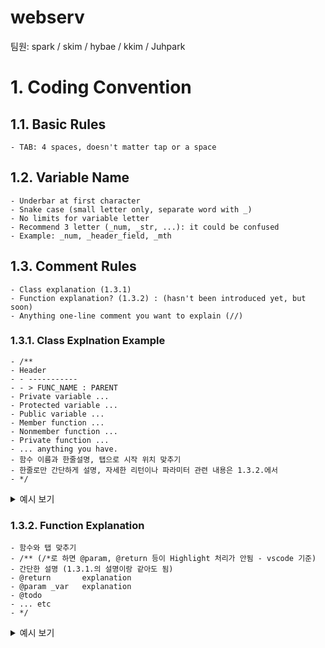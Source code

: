 # webserv
팀원: spark / skim / hybae / kkim / Juhpark

# 1. Coding Convention
## 1.1. Basic Rules
```
- TAB: 4 spaces, doesn't matter tap or a space
```

## 1.2. Variable Name
```
- Underbar at first character
- Snake case (small letter only, separate word with _)
- No limits for variable letter 
- Recommend 3 letter (_num, _str, ...): it could be confused
- Example: _num, _header_field, _mth
```
## 1.3. Comment Rules
```
- Class explanation (1.3.1)
- Function explanation? (1.3.2) : (hasn't been introduced yet, but soon)
- Anything one-line comment you want to explain (//)
```
### 1.3.1. Class Explnation Example
```
- /**
- Header
- - -----------
- - > FUNC_NAME : PARENT
- Private variable ...
- Protected variable ...
- Public variable ...
- Member function ...
- Nonmember function ...
- Private function ...
- ... anything you have.
- 함수 이름과 한줄설명, 탭으로 시작 위치 맞추기
- 한줄로만 간단하게 설명, 자세한 리턴이나 파라미터 관련 내용은 1.3.2.에서
- */
```

<details markdown="1">
    <summary>예시 보기</summary>
    
```
/**
-------------------------------------------------------------
> HTTPMessage

- Protected Variables:
_header_field			map(string, string), store header field
_start_line	  		    string, Save start lines
_msg_body			  	string, Save the message body

- Member functions:
Getter:				    MessageBody, StartLine
parseHeaderField		Parse header field and save to _header_field(map).
setHeaderField		    Insert new pair to _header_field
printHeaderField		We know it remains for debugging
-------------------------------------------------------------
*/
```

</details>

### 1.3.2. Function Explanation
```
- 함수와 탭 맞추기
- /** (/*로 하면 @param, @return 등이 Highlight 처리가 안됨 - vscode 기준)
- 간단한 설명 (1.3.1.의 설명이랑 같아도 됨)
- @return       explanation
- @param _var   explanation
- @todo
- ... etc
- */
```

<details markdown="1">
    <summary>예시 보기</summary>
    
```
/**
Parse header field and save to _header_field(map).

@return         last_index + 1
@param  _msg    클라이언트 측에서 전송하는 데이터
@param  pos     start_line을 parsing하고 난 이후의 위
*/
```

</details>
